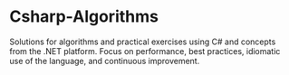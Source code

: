 # Csharp-Algorithms
Solutions for algorithms and practical exercises using C# and concepts from the .NET platform. Focus on performance, best practices, idiomatic use of the language, and continuous improvement.
